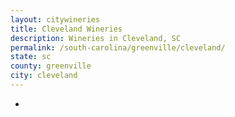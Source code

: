 ```yaml
---
layout: citywineries
title: Cleveland Wineries
description: Wineries in Cleveland, SC
permalink: /south-carolina/greenville/cleveland/
state: sc
county: greenville
city: cleveland
---
```

-
